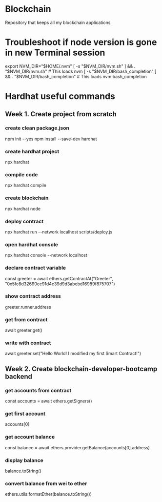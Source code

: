 # Blockchain
Repository that keeps all my blockchain applications

# Troubleshoot if node version is gone in new Terminal session
export NVM_DIR="$HOME/.nvm"
[ -s "$NVM_DIR/nvm.sh" ] && \. "$NVM_DIR/nvm.sh"  # This loads nvm
[ -s "$NVM_DIR/bash_completion" ] && \. "$NVM_DIR/bash_completion"  # This loads nvm bash_completion

# Hardhat useful commands
## Week 1. Create project from scratch 
### create clean package.json 
npm init --yes
npm install --save-dev hardhat
### create hardhat project
npx hardhat
### compile code
npx hardhat compile
### create blockchain
npx hardhat node
### deploy contract
npx hardhat run --network localhost scripts/deploy.js
### open hardhat console
npx hardhat console --network localhost
### declare contract variable
const greeter = await ethers.getContractAt("Greeter", "0x5fc8d32690cc91d4c39d9d3abcbd16989f875707")
### show contract address
greeter.runner.address
### get from contract
await greeter.get()
### write with contract
await greeter.set("Hello World! I modified my first Smart Contract!")

## Week 2. Create blockchain-developer-bootcamp backend
### get accounts from contract
const accounts = await ethers.getSigners()
### get first account
accounts[0]
### get account balance
const balance = await ethers.provider.getBalance(accounts[0].address)
### display balance
balance.toString()
### convert balance from wei to ether
ethers.utils.formatEther(balance.toString())